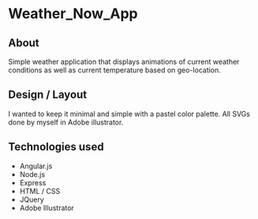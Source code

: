 # Weather_Now_App
## About

Simple weather application that displays animations of current weather conditions as well as current temperature based on geo-location.

## Design / Layout

I wanted to keep it minimal and simple with a pastel color palette. All SVGs done by myself in Adobe illustrator.

## Technologies used

* Angular.js
* Node.js
* Express
* HTML / CSS
* JQuery
* Adobe Illustrator
